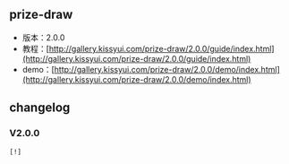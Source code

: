 ## prize-draw

* 版本：2.0.0
* 教程：[http://gallery.kissyui.com/prize-draw/2.0.0/guide/index.html](http://gallery.kissyui.com/prize-draw/2.0.0/guide/index.html)
* demo：[http://gallery.kissyui.com/prize-draw/2.0.0/demo/index.html](http://gallery.kissyui.com/prize-draw/2.0.0/demo/index.html)

## changelog

### V2.0.0

    [!]



